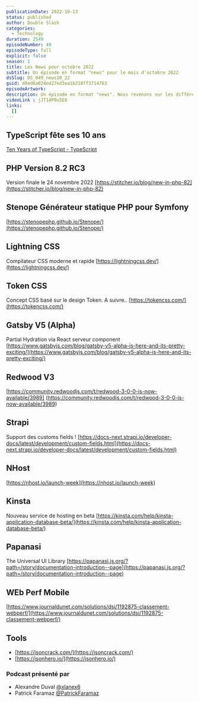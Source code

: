 ```yaml
---
publicationDate: 2022-10-13
status: published
author: Double Slash
categories:
  - Technology
duration: 2549
episodeNumber: 49
episodeType: full
explicit: false
season: 1
title: Les News pour octobre 2022
subtitle: Un épisode en format "news" pour le mois d'octobre 2022
dsSlug: DS_049_news10_22
guid: d8ed6a024ed27ed3ea1b218ff3714763
episodeArtwork:
description: Un épisode en format "news". Nous revenons sur les différentes news des dernières semaines que nous avons retenues
videoLink : jJT14P0u5E8
links:
  []
---
```


## TypeScript fête ses 10 ans

[Ten Years of TypeScript - TypeScript](https://devblogs.microsoft.com/typescript/ten-years-of-typescript/)

## PHP Version 8.2 RC3

Version finale le 24 novembre 2022
[https://stitcher.io/blog/new-in-php-82](https://stitcher.io/blog/new-in-php-82)

## Stenope Générateur statique PHP pour Symfony

[https://stenopephp.github.io/Stenope/](https://stenopephp.github.io/Stenope/)

## Lightning CSS

Compilateur CSS moderne et rapide
[https://lightningcss.dev/](https://lightningcss.dev/)

## Token CSS

Concept CSS basé sur le design Token. A suivre..
[https://tokencss.com/](https://tokencss.com/)

## Gatsby V5 (Alpha)

Partial Hydration via React serveur component
[https://www.gatsbyjs.com/blog/gatsby-v5-alpha-is-here-and-its-pretty-exciting/](https://www.gatsbyjs.com/blog/gatsby-v5-alpha-is-here-and-its-pretty-exciting/)

## Redwood V3

[https://community.redwoodjs.com/t/redwood-3-0-0-is-now-available/3989]
(<https://community.redwoodjs.com/t/redwood-3-0-0-is-now-available/3989>)

## Strapi

Support des customs fields !
[https://docs-next.strapi.io/developer-docs/latest/development/custom-fields.html](https://docs-next.strapi.io/developer-docs/latest/development/custom-fields.html)

## NHost

[https://nhost.io/launch-week](https://nhost.io/launch-week)

## Kinsta

Nouveau service de hosting en beta [https://kinsta.com/help/kinsta-application-database-beta/](https://kinsta.com/help/kinsta-application-database-beta/)

## Papanasi

The Universal UI Library
[https://papanasi.js.org/?path=/story/documentation-introduction--page](https://papanasi.js.org/?path=/story/documentation-introduction--page)

## WEb Perf Mobile

[https://www.journaldunet.com/solutions/dsi/1192875-classement-webperf/](https://www.journaldunet.com/solutions/dsi/1192875-classement-webperf/)

## Tools

- [https://jsoncrack.com/](https://jsoncrack.com/)
- [https://jsonhero.io/](https://jsonhero.io/)

### Podcast présenté par

- Alexandre Duval [@xlanex6](https://twitter.com/xlanex6)
- Patrick Faramaz [@PatrickFaramaz](https://twitter.com/PatrickFaramaz)
